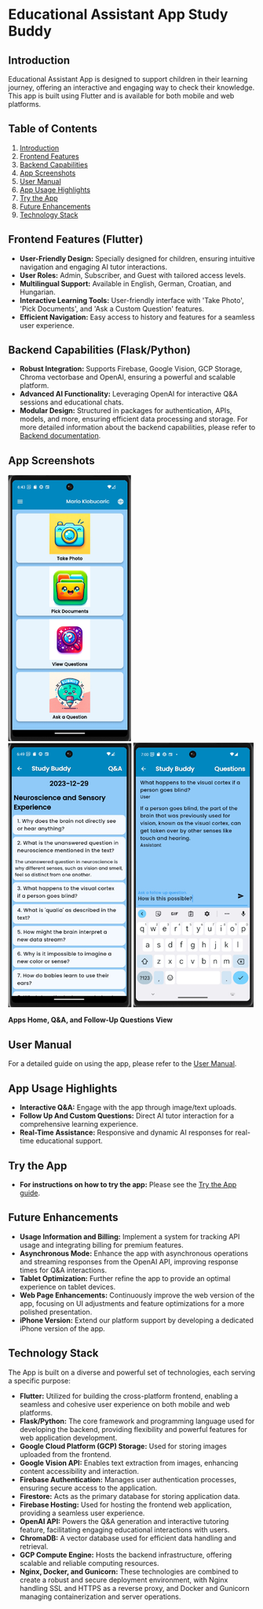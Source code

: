 # Educational Assistant App Study Buddy

## Introduction
Educational Assistant App is designed to support children in their learning journey, offering an interactive and engaging way to check their knowledge. This app is built using Flutter and is available for both mobile and web platforms.

## Table of Contents
1. [Introduction](#introduction)
2. [Frontend Features](#frontend-features)
3. [Backend Capabilities](#backend-capabilities)
4. [App Screenshots](#app-screenshots)
5. [User Manual](#user-manual)
6. [App Usage Highlights](#app-usage-highlights)
7. [Try the App](#try-the-app)
8. [Future Enhancements](#future-enhancements)
9. [Technology Stack](#technology-stack)

## Frontend Features (Flutter)
- **User-Friendly Design:** Specially designed for children, ensuring intuitive navigation and engaging AI tutor interactions.
- **User Roles:** Admin, Subscriber, and Guest with tailored access levels.
- **Multilingual Support:** Available in English, German, Croatian, and Hungarian.
- **Interactive Learning Tools:** User-friendly interface with 'Take Photo', 'Pick Documents', and 'Ask a Custom Question' features.
- **Efficient Navigation:** Easy access to history and features for a seamless user experience.

## Backend Capabilities (Flask/Python)
- **Robust Integration:** Supports Firebase, Google Vision, GCP Storage, Chroma vectorbase and OpenAI, ensuring a powerful and scalable platform.
- **Advanced AI Functionality:** Leveraging OpenAI for interactive Q&A sessions and educational chats.
- **Modular Design:** Structured in packages for authentication, APIs, models, and more, ensuring efficient data processing and storage.
For more detailed information about the backend capabilities, please refer to [Backend documentation](docs/Backend.md).

## App Screenshots

<p float="left">
  <img src="screenshots/home_view.jpg" alt="App home view" width="250" />
  <img src="screenshots/qa.jpg" alt="App questions view" width="251" />
  <img src="screenshots/follow_up_questions.jpg" alt="App follow up questions view" width="245" />
</p>
<b>Apps Home, Q&A, and Follow-Up Questions View</b>

## User Manual
For a detailed guide on using the app, please refer to the [User Manual](docs/UserManual.md).

## App Usage Highlights
- **Interactive Q&A:** Engage with the app through image/text uploads.
- **Follow Up And Custom Questions:** Direct AI tutor interaction for a comprehensive learning experience.
- **Real-Time Assistance:** Responsive and dynamic AI responses for real-time educational support.

## Try the App

- **For instructions on how to try the app:** Please see the [Try the App guide](docs/TryAppGuide.md).

## Future Enhancements
- **Usage Information and Billing:** Implement a system for tracking API usage and integrating billing for premium features.
- **Asynchronous Mode:** Enhance the app with asynchronous operations and streaming responses from the OpenAI API, improving response times for Q&A interactions.
- **Tablet Optimization:** Further refine the app to provide an optimal experience on tablet devices.
- **Web Page Enhancements:** Continuously improve the web version of the app, focusing on UI adjustments and feature optimizations for a more polished presentation.
- **iPhone Version:** Extend our platform support by developing a dedicated iPhone version of the app.

## Technology Stack
The App is built on a diverse and powerful set of technologies, each serving a specific purpose:
- **Flutter:** Utilized for building the cross-platform frontend, enabling a seamless and cohesive user experience on both mobile and web platforms.
- **Flask/Python:** The core framework and programming language used for developing the backend, providing flexibility and powerful features for web application development.
- **Google Cloud Platform (GCP) Storage:** Used for storing images uploaded from the frontend.
- **Google Vision API:** Enables text extraction from images, enhancing content accessibility and interaction.
- **Firebase Authentication:** Manages user authentication processes, ensuring secure access to the application.
- **Firestore:** Acts as the primary database for storing application data.
- **Firebase Hosting:** Used for hosting the frontend web application, providing a seamless user experience.
- **OpenAI API:** Powers the Q&A generation and interactive tutoring feature, facilitating engaging educational interactions with users.
- **ChromaDB:** A vector database used for efficient data handling and retrieval.
- **GCP Compute Engine:** Hosts the backend infrastructure, offering scalable and reliable computing resources.
- **Nginx, Docker, and Gunicorn:** These technologies are combined to create a robust and secure deployment environment, with Nginx handling SSL and HTTPS as a reverse proxy, and Docker and Gunicorn managing containerization and server operations.


